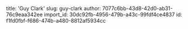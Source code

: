 title: 'Guy Clark'
slug: guy-clark
author: 7077c6bb-43d8-42d0-ab31-76c9eaa342ee
import_id: 30dc92fb-4956-479b-a43c-99fdf4ce4837
id: f1fd0fbf-f686-474b-a480-8812af5934cc
